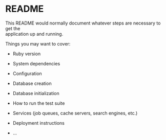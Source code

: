 # README

This README would normally document whatever steps are necessary to get the    
application up and running.

Things you may want to cover:

* Ruby version

* System dependencies

* Configuration  

* Database creation

* Database initialization

* How to run the test suite

* Services (job queues, cache servers, search engines, etc.)

* Deployment instructions

* ...
